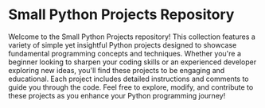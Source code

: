 <!DOCTYPE html>
<html lang="en">
<head>
    <meta charset="UTF-8">
    <meta name="viewport" content="width=device-width, initial-scale=1.0">
    <title>Small Python Projects Repository</title>
</head>
<body>
    <h1>Small Python Projects Repository</h1>
    <p>
        Welcome to the Small Python Projects repository! This collection features a variety of simple yet insightful Python projects designed to showcase fundamental programming concepts and techniques. Whether you're a beginner looking to sharpen your coding skills or an experienced developer exploring new ideas, you'll find these projects to be engaging and educational. Each project includes detailed instructions and comments to guide you through the code. Feel free to explore, modify, and contribute to these projects as you enhance your Python programming journey!
    </p>
</body>
</html>
